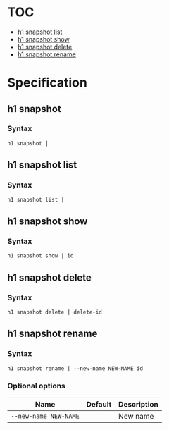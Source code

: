 # TOC

* [h1 snapshot list](#h1-snapshot-list)
* [h1 snapshot show](#h1-snapshot-show)
* [h1 snapshot delete](#h1-snapshot-delete)
* [h1 snapshot rename](#h1-snapshot-rename)


# Specification

## h1 snapshot

### Syntax

```h1 snapshot | ```

## h1 snapshot list

### Syntax

```h1 snapshot list | ```

## h1 snapshot show

### Syntax

```h1 snapshot show | id```

## h1 snapshot delete

### Syntax

```h1 snapshot delete | delete-id```

## h1 snapshot rename

### Syntax

```h1 snapshot rename | --new-name NEW-NAME id```

### Optional options

| Name | Default | Description | 
| ---- | ------- | ----------- |
| ```--new-name NEW-NAME``` |  | New name |

